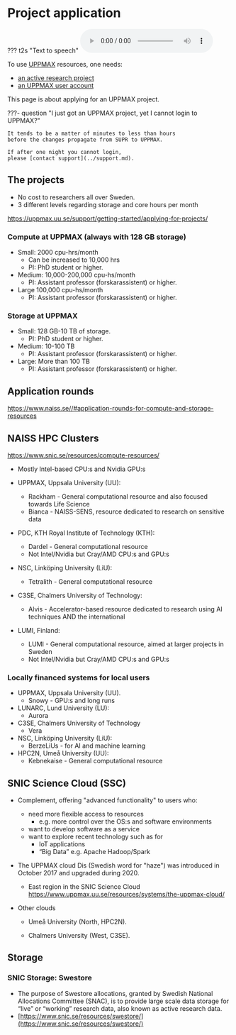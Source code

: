 # Project application

??? t2s "Text to speech"
    <audio src="project_apply.mp3" controls preload></audio>

To use [UPPMAX](../cluster_guides/uppmax.md) resources, one needs:

- [an active research project](project.md)
- [an UPPMAX user account](user_account.md)

This page is about applying for an UPPMAX project.

???- question "I just got an UPPMAX project, yet I cannot login to UPPMAX?"

    It tends to be a matter of minutes to less than hours
    before the changes propagate from SUPR to UPPMAX.

    If after one night you cannot login, 
    please [contact support](../support.md).

## The projects

- No cost to researchers all over Sweden. 
- 3 different levels regarding storage and core hours per month

<https://uppmax.uu.se/support/getting-started/applying-for-projects/>

### Compute at UPPMAX (always with 128 GB storage)

- Small: 2000 cpu-hrs/month
    - Can be increased to 10,000 hrs
    - PI: PhD student or higher.
- Medium: 10,000-200,000 cpu-hs/month
    - PI: Assistant professor (forskarassistent) or higher. 
- Large 100,000 cpu-hs/month
    - PI: Assistant professor (forskarassistent) or higher. 

### Storage at UPPMAX

- Small: 128 GB-10 TB of storage. 
    - PI: PhD student or higher.
- Medium: 10-100 TB 
    - PI: Assistant professor (forskarassistent) or higher. 
- Large: More than 100 TB 
    - PI: Assistant professor (forskarassistent) or higher. 


## Application rounds

<https://www.naiss.se//#application-rounds-for-compute-and-storage-resources>

## NAISS HPC Clusters

<https://www.snic.se/resources/compute-resources/>

- Mostly Intel-based CPU:s and Nvidia GPU:s
- UPPMAX, Uppsala University (UU):
    - Rackham - General computational resource and also focused towards Life Science
    - Bianca - NAISS-SENS, resource dedicated to research on sensitive data

- PDC, KTH Royal Institute of Technology (KTH):
    - Dardel - General computational resource
    - Not Intel/Nvidia but Cray/AMD CPU:s and GPU:s
- NSC, Linköping University (LiU):
    - Tetralith - General computational resource
- C3SE, Chalmers University of Technology:
    - Alvis - Accelerator-based resource dedicated to research using AI techniques
AND the international
- LUMI, Finland:
    - LUMI - General computational resource, aimed at larger projects in Sweden
    - Not Intel/Nvidia but Cray/AMD CPU:s and GPU:s

### Locally financed systems for local users

- UPPMAX, Uppsala University (UU).
    - Snowy - GPU:s and long runs
- LUNARC, Lund University (LU):
    - Aurora 
- C3SE, Chalmers University of Technology
    - Vera
- NSC, Linköping University (LiU):
    - BerzeLiUs - for AI and machine learning 
- HPC2N, Umeå University (UU):
    - Kebnekaise - General computational resource
 
## SNIC Science Cloud (SSC)

- Complement, offering "advanced functionality" to users who:

    - need more flexible access to resources
        - e.g. more control over the OS:s and software environments
    - want to develop software as a service
    - want to explore recent technology such as for
        - IoT applications 
        - “Big Data” e.g. Apache Hadoop/Spark


- The UPPMAX cloud Dis (Swedish word for "haze")  was introduced in October 2017 and upgraded during 2020.
    - East region in the SNIC Science Cloud <https://www.uppmax.uu.se/resources/systems/the-uppmax-cloud/>

- Other clouds

    - Umeå University (North, HPC2N).

    - Chalmers University (West, C3SE).

## Storage

### SNIC Storage: Swestore

- The purpose of Swestore allocations, granted by Swedish National Allocations Committee (SNAC), is to provide large scale data storage for “live” or “working” research data, also known as active research data.
- [https://www.snic.se/resources/swestore/](https://www.snic.se/resources/swestore/)
